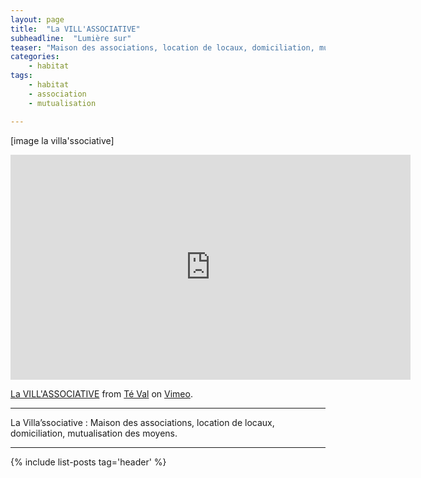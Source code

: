 ```yaml
---
layout: page
title:  "La VILL'ASSOCIATIVE"
subheadline:  "Lumière sur"
teaser: "Maison des associations, location de locaux, domiciliation, mutualisation des moyens."
categories:
    - habitat
tags:
    - habitat
    - association
    - mutualisation

---
```


[image la villa'ssociative]

<iframe src="https://player.vimeo.com/video/73866083" width="640" height="360" frameborder="0" webkitallowfullscreen mozallowfullscreen allowfullscreen></iframe>
<p><a href="https://vimeo.com/73866083">La VILL&#039;ASSOCIATIVE</a> from <a href="https://vimeo.com/user19540477">T&eacute; Val</a> on <a href="https://vimeo.com">Vimeo</a>.</p>

----------

La Villa’ssociative : Maison des associations, location de locaux, domiciliation, mutualisation des moyens.

----------

{% include list-posts tag='header' %}
